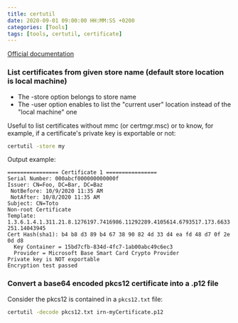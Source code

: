 ```yaml
---
title: certutil
date: 2020-09-01 09:00:00 HH:MM:SS +0200
categories: [Tools]
tags: [tools, certutil, certificate]
---
```


[Official documentation](https://docs.microsoft.com/fr-fr/windows-server/administration/windows-commands/certutil)

### List certificates from given store name (default store location is local machine)

* The -store option belongs to store name
* The -user option enables to list the "current user" location instead of the "local machine" one

Useful to list certificates without mmc (or certmgr.msc) or to know, for example, if a certificate's private key is exportable or not:

```bash
certutil -store my
```

Output example:

```text
================ Certificate 1 ================
Serial Number: 000abcf000000000000f
Issuer: CN=Foo, DC=Bar, DC=Baz
 NotBefore: 10/9/2020 11:35 AM
 NotAfter: 10/8/2020 11:35 AM
Subject: CN=Toto
Non-root Certificate
Template: 1.3.6.1.4.1.311.21.8.1276197.7416986.11292289.4105614.6793517.173.6633
251.14043945
Cert Hash(sha1): b4 b8 d3 89 b4 67 38 90 82 4d 33 d4 ea fd 48 d7 0f 2e 0d d8
  Key Container = 15bd7cfb-834d-4fc7-1ab00abc49c6ec3
  Provider = Microsoft Base Smart Card Crypto Provider
Private key is NOT exportable
Encryption test passed
```

### Convert a base64 encoded pkcs12 certificate into a .p12 file

Consider the pkcs12 is contained in a `pkcs12.txt` file:

```bash
certutil -decode pkcs12.txt irn-myCertificate.p12
```
